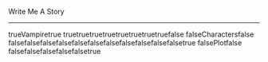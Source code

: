 Write Me A Story
****************
trueVampiretrue
truetruetruetruetruetruetruetruefalse
falseCharactersfalse
falsefalsefalsefalsefalsefalsefalsefalsefalsefalsefalsetrue
falsePlotfalse
falsefalsefalsefalsefalsetrue